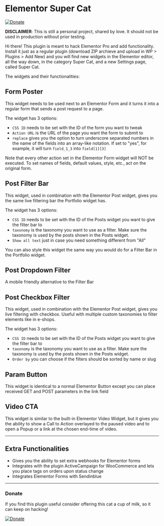 # Elementor Super Cat
[![Donate](https://img.shields.io/badge/Donate-PayPal-green.svg)](https://www.paypal.com/cgi-bin/webscr?cmd=_s-xclick&hosted_button_id=27Q6J6NGK6JJ2&source=url)

**DISCLAIMER**: This is still a personal project, shared by love. It should not be used in production without prior testing.

Hi there!
This plugin is meant to hack Elementor Pro and add functionality.
Install it just as a regular plugin (download ZIP archieve and upload in WP > Plugins > Add New) and you will find new widgets in the Elementor editor, all the way down, in the category Super Cat, and a new Settings page, called Super Cat.

The widgets and their functionalities:

## Form Poster

This widget needs to be used next to an Elementor Form and it turns it into a regular form that sends a post request to a page.

The widget has 3 options:
* `CSS ID` needs to be set with the ID of the form you want to tweak
* `Action URL` is the URL of the page you want the form to submit to
* `replace` gives you the option to turn underscore separated numbers in the name of the fields into an array-like notation. If set to "yes", for example, it will turn `field_1_3` into `field[1][3]`

Note that every other action set in the Elementor Form widget will NOT be executed.
To set names of fields, default values, style, etc., act on the original form.

## Post Filter Bar

This widget, used in combination with the Elementor Post widget, gives you the same live filtering bar the Portfolio widget has.

The widget has 3 options:
* `CSS ID` needs to be set with the ID of the Posts widget you want to give the filter bar to
* `taxonomy` is the taxonomy you want to use as a filter. Make sure the taxonomy is used by the posts shown in the Posts widget.
* `Show all text` just in case you need something different from "All"

You can also style this widget the same way you would do for a Filter Bar in the Portfolio widget.

## Post Dropdown Filter

A mobile friendly alternative to the Filter Bar

## Post Checkbox Filter

This widget, used in combination with the Elementor Post widget, gives you live filtering with checkbox. Useful with multiple custom taxonomies to filter elements like in e-shops.

The widget has 3 options:
* `CSS ID` needs to be set with the ID of the Posts widget you want to give the filter bar to
* `taxonomy` is the taxonomy you want to use as a filter. Make sure the taxonomy is used by the posts shown in the Posts widget.
* `Order by` you can choose if the filters should be sorted by name or slug

## Param Button

This widget is identical to a normal Elementor Button except you can place received GET and POST parameters in the link field

## Video CTA

This widget is similar to the built-in Elementor Video Widget, but it gives you the ability to show a Call to Action overlayed to the paused video and to open a Popup or a link at the chosen end-time of video.

---

## Extra Functionalities

* Gives you the ability to set extra webhooks for Elementor forms
* Integrates with the plugin ActiveCampaign for WooCommerce and lets you place tags on orders upon status change
* Integrates Elementor Forms with Sendinblue

---

### Donate

If you find this plugin useful consider offering this cat a cup of milk, so it can keep on hacking!

[![Donate](https://img.shields.io/badge/Donate-PayPal-green.svg)](https://www.paypal.com/cgi-bin/webscr?cmd=_s-xclick&hosted_button_id=27Q6J6NGK6JJ2&source=url)
